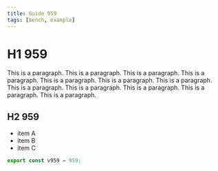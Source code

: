 ```yaml
---
title: Guide 959
tags: [bench, example]
---
```


# H1 959

This is a paragraph. This is a paragraph. This is a paragraph. This is a paragraph. This is a paragraph. This is a paragraph. This is a paragraph. This is a paragraph. This is a paragraph. This is a paragraph. This is a paragraph. This is a paragraph. 

## H2 959

- item A
- item B
- item C

```ts
export const v959 = 959;
```